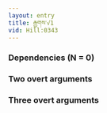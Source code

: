 ```yaml
---
layout: entry
title: རྒྱགས་√1
vid: Hill:0343
---
```

### Dependencies (N = 0)


### Two overt arguments


### Three overt arguments

